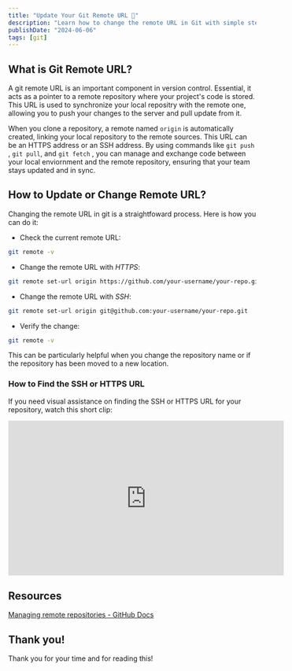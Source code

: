 ```yaml
---
title: "Update Your Git Remote URL 🔄"
description: "Learn how to change the remote URL in Git with simple steps. Update your repository's remote address effortlessly to keep your project in sync"
publishDate: "2024-06-06"
tags: [git]
---
```


## What is Git Remote URL?

A git remote URL is an important component in version control. Essential, it acts as a pointer to a remote repository where your project's code is stored. This URL is used to synchronize your local repositry with the remote one, allowing you to push your changes to the server and pull update from it.

When you clone a repository, a remote named `origin` is automatically created, linking your local repository to the remote sources. This URL can be an HTTPS address or an SSH address. By using commands like `git push` , `git pull`, and `git fetch` , you can manage and exchange code between your local enviornment and the remote repository, ensuring that your team stays updated and in sync.

## How to Update or Change Remote URL?

Changing the remote URL in git is a straightfoward process. Here is how you can do it:

- Check the current remote URL:

```bash
git remote -v
```

- Change the remote URL with _HTTPS_:

```bash
git remote set-url origin https://github.com/your-username/your-repo.git
```

- Change the remote URL with _SSH_:

```bash
git remote set-url origin git@github.com:your-username/your-repo.git
```

- Verify the change:

```bash
git remote -v
```

This can be particularly helpful when you change the repository name or if the repository has been moved to a new location.

### How to Find the SSH or HTTPS URL

If you need visual assistance on finding the SSH or HTTPS URL for your repository, watch this short clip:

<iframe width="560" height="315" src="https://github.com/victoriacheng15/victoriacheng15.vercel.app/assets/35031228/d2581d53-a54e-4df0-97b7-521bf61e16bf" frameborder="0" allowfullscreen></iframe>

## Resources

[Managing remote repositories - GitHub Docs](https://docs.github.com/en/get-started/getting-started-with-git/managing-remote-repositories#changing-a-remote-repositorys-url)

## Thank you!

Thank you for your time and for reading this!
